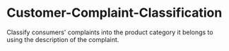 # Customer-Complaint-Classification
Classify consumers' complaints into the product category it belongs to using the description of the complaint.
